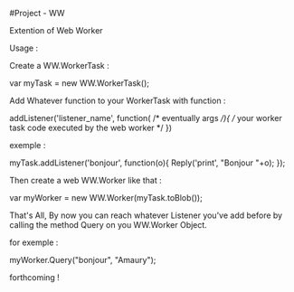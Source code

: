 #Project - WW 

Extention of Web Worker

Usage : 

Create a WW.WorkerTask :
	
var myTask = new WW.WorkerTask();


Add Whatever function to your WorkerTask with function :

addListener('listener_name', function( /* eventually args */){
	/* your worker task code executed by the web worker */
})

exemple :

myTask.addListener('bonjour', function(o){
	Reply('print', "Bonjour "+o);
});

Then create a web WW.Worker like that :

var myWorker = new WW.Worker(myTask.toBlob());


That's All, By now you can reach whatever Listener you've add before 
by calling the method Query on you WW.Worker Object.

for exemple : 

myWorker.Query("bonjour", "Amaury");


forthcoming !
